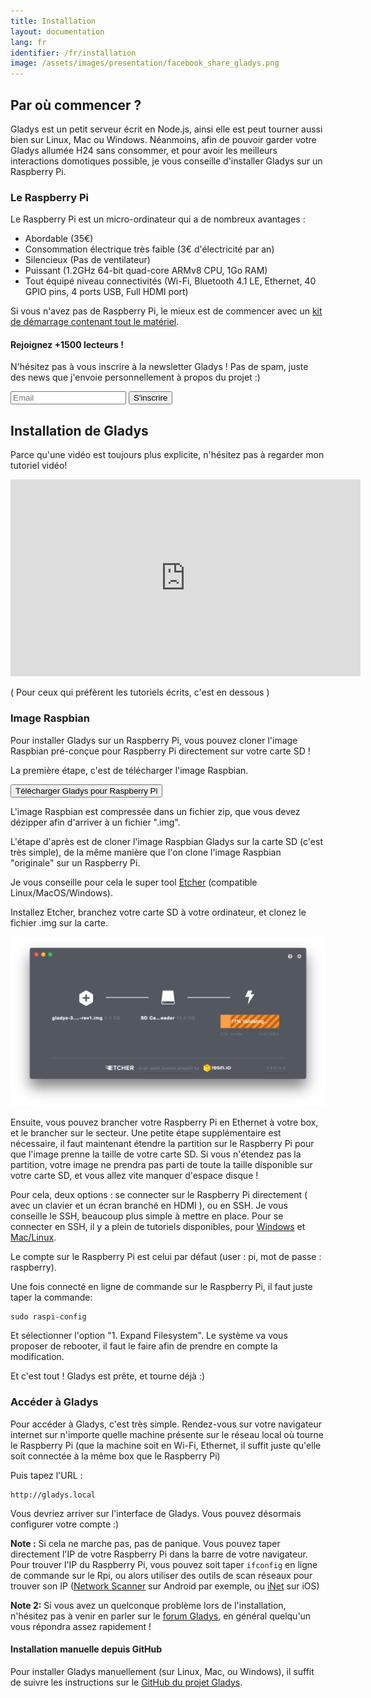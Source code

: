 ```yaml
---
title: Installation
layout: documentation
lang: fr
identifier: /fr/installation
image: /assets/images/presentation/facebook_share_gladys.png
---
```


## Par où commencer ?

Gladys est un petit serveur écrit en Node.js, ainsi elle est peut tourner aussi bien sur Linux, Mac ou Windows. Néanmoins, afin de pouvoir garder votre Gladys allumée H24 sans consommer, et pour avoir les meilleurs interactions domotiques possible, je vous conseille d'installer Gladys sur un Raspberry Pi.

### Le Raspberry Pi

Le Raspberry Pi est un micro-ordinateur qui a de nombreux avantages :

*   Abordable (35€)
*   Consommation électrique très faible (3€ d'électricité par an)
*   Silencieux (Pas de ventilateur)
*   Puissant (1.2GHz 64-bit quad-core ARMv8 CPU, 1Go RAM)
*   Tout équipé niveau connectivités (Wi-Fi, Bluetooth 4.1 LE, Ethernet, 40 GPIO pins, 4 ports USB, Full HDMI port)

Si vous n'avez pas de Raspberry Pi, le mieux est de commencer avec un [kit de démarrage contenant tout le matériel](http://www.amazon.fr/gp/product/B01CI5876S/ref=as_li_qf_sp_asin_il_tl?ie=UTF8&camp=1642&creative=6746&creativeASIN=B01CI5876S&linkCode=as2&tag=gladproj-21).

<div class="row">

<div class=" well">

<h4>Rejoignez +1500 lecteurs !</h4>

N'hésitez pas à vous inscrire à la newsletter Gladys ! Pas de spam, juste des news que j'envoie personnellement à propos du projet :)

<form action="//gladysproject.us10.list-manage.com/subscribe/post?u=2987d27cbb489c6da217450c2&amp;id=e20efa438f" method="post">

<div class="input-group email-input-group col-md-6"><input type="text" id="followGladysInput-2" class="form-control" placeholder="Email"> <input type="hidden" id="messageSubscribe" value="Merci de vous être inscrit ! Vous allez recevoir un mail de confirmation, vous devez cliquez sur le lien de confirmation pour rejoindre la liste :)"> <span class="input-group-btn"><input class="btn btn-success" type="submit" value="S'inscrire"></span> </div>

</form>

</div>

</div>

## Installation de Gladys

Parce qu'une vidéo est toujours plus explicite, n'hésitez pas à regarder mon tutoriel vidéo!

<div class="embed-responsive embed-responsive-16by9">
<iframe width="560" height="315" src="https://www.youtube.com/embed/rx1PmlMGh38" frameborder="0" allowfullscreen=""></iframe>
</div>

( Pour ceux qui préfèrent les tutoriels écrits, c'est en dessous )

### Image Raspbian

Pour installer Gladys sur un Raspberry Pi, vous pouvez cloner l'image Raspbian pré-conçue pour Raspberry Pi directement sur votre carte SD !

La première étape, c'est de télécharger l'image Raspbian.

[<button class="btn btn-success" id="download-raspbian-image">Télécharger Gladys pour Raspberry Pi</button>](https://sourceforge.net/projects/gladys/files/latest/download)

L'image Raspbian est compressée dans un fichier zip, que vous devez dézipper afin d'arriver à un fichier ".img".

L'étape d'après est de cloner l'image Raspbian Gladys sur la carte SD (c'est très simple), de la même manière que l'on clone l'image Raspbian "originale" sur un Raspberry Pi.

Je vous conseille pour cela le super tool [Etcher](https://etcher.io/) (compatible Linux/MacOS/Windows).

Installez Etcher, branchez votre carte SD à votre ordinateur, et clonez le fichier .img sur la carte.


<img src="/assets/images/pages/installation/etcher.png" alt="Etcher Gladys carte SD Raspberry Pi" class="img-responsive" />

Ensuite, vous pouvez brancher votre Raspberry Pi en Ethernet à votre box, et le brancher sur le secteur. Une petite étape supplémentaire est nécessaire, il faut maintenant étendre la partition sur le Raspberry Pi pour que l'image prenne la taille de votre carte SD. Si vous n'étendez pas la partition, votre image ne prendra pas parti de toute la taille disponible sur votre carte SD, et vous allez vite manquer d'espace disque !

Pour cela, deux options : se connecter sur le Raspberry Pi directement ( avec un clavier et un écran branché en HDMI ), ou en SSH. Je vous conseille le SSH, beaucoup plus simple à mettre en place. Pour se connecter en SSH, il y a plein de tutoriels disponibles, pour [Windows](https://www.raspberrypi.org/documentation/remote-access/ssh/windows.md) et [Mac/Linux](https://www.raspberrypi.org/documentation/remote-access/ssh/unix.md).

Le compte sur le Raspberry Pi est celui par défaut (user : pi, mot de passe : raspberry).

Une fois connecté en ligne de commande sur le Raspberry Pi, il faut juste taper la commande:

    sudo raspi-config

Et sélectionner l'option "1\. Expand Filesystem". Le système va vous proposer de rebooter, il faut le faire afin de prendre en compte la modification.

Et c'est tout ! Gladys est prête, et tourne déjà :)

### Accéder à Gladys

Pour accéder à Gladys, c'est très simple. Rendez-vous sur votre navigateur internet sur n'importe quelle machine présente sur le réseau local où tourne le Raspberry Pi (que la machine soit en Wi-Fi, Ethernet, il suffit juste qu'elle soit connectée à la même box que le Raspberry Pi)

Puis tapez l'URL :

    http://gladys.local

Vous devriez arriver sur l'interface de Gladys. Vous pouvez désormais configurer votre compte :)

**Note :** Si cela ne marche pas, pas de panique. Vous pouvez taper directement l'IP de votre Raspberry Pi dans la barre de votre navigateur. Pour trouver l'IP du Raspberry Pi, vous pouvez soit taper `ifconfig` en ligne de commande sur le Rpi, ou alors utiliser des outils de scan réseaux pour trouver son IP ([Network Scanner](https://play.google.com/store/apps/details?id=com.easymobile.lan.scanner&hl=fr) sur Android par exemple, ou [iNet](https://itunes.apple.com/fr/app/inet-network-scanner/id340793353?mt=8) sur iOS)

**Note 2:** Si vous avez un quelconque problème lors de l'installation, n'hésitez pas à venir en parler sur le [forum Gladys](http://gladysproject.com/forum/), en général quelqu'un vous répondra assez rapidement !

#### Installation manuelle depuis GitHub

Pour installer Gladys manuellement (sur Linux, Mac, ou Windows), il suffit de suivre les instructions sur le [GitHub du projet Gladys](https://github.com/GladysProject/Gladys).